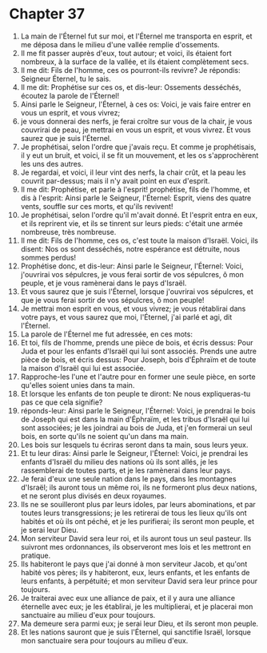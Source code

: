 # Chapter 37

1. La main de l'Éternel fut sur moi, et l'Éternel me transporta en esprit, et me déposa dans le milieu d'une vallée remplie d'ossements.
2. Il me fit passer auprès d'eux, tout autour; et voici, ils étaient fort nombreux, à la surface de la vallée, et ils étaient complètement secs.
3. Il me dit: Fils de l'homme, ces os pourront-ils revivre? Je répondis: Seigneur Éternel, tu le sais.
4. Il me dit: Prophétise sur ces os, et dis-leur: Ossements desséchés, écoutez la parole de l'Éternel!
5. Ainsi parle le Seigneur, l'Éternel, à ces os: Voici, je vais faire entrer en vous un esprit, et vous vivrez;
6. je vous donnerai des nerfs, je ferai croître sur vous de la chair, je vous couvrirai de peau, je mettrai en vous un esprit, et vous vivrez. Et vous saurez que je suis l'Éternel.
7. Je prophétisai, selon l'ordre que j'avais reçu. Et comme je prophétisais, il y eut un bruit, et voici, il se fit un mouvement, et les os s'approchèrent les uns des autres.
8. Je regardai, et voici, il leur vint des nerfs, la chair crût, et la peau les couvrit par-dessus; mais il n'y avait point en eux d'esprit.
9. Il me dit: Prophétise, et parle à l'esprit! prophétise, fils de l'homme, et dis à l'esprit: Ainsi parle le Seigneur, l'Éternel: Esprit, viens des quatre vents, souffle sur ces morts, et qu'ils revivent!
10. Je prophétisai, selon l'ordre qu'il m'avait donné. Et l'esprit entra en eux, et ils reprirent vie, et ils se tinrent sur leurs pieds: c'était une armée nombreuse, très nombreuse.
11. Il me dit: Fils de l'homme, ces os, c'est toute la maison d'Israël. Voici, ils disent: Nos os sont desséchés, notre espérance est détruite, nous sommes perdus!
12. Prophétise donc, et dis-leur: Ainsi parle le Seigneur, l'Éternel: Voici, j'ouvrirai vos sépulcres, je vous ferai sortir de vos sépulcres, ô mon peuple, et je vous ramènerai dans le pays d'Israël.
13. Et vous saurez que je suis l'Éternel, lorsque j'ouvrirai vos sépulcres, et que je vous ferai sortir de vos sépulcres, ô mon peuple!
14. Je mettrai mon esprit en vous, et vous vivrez; je vous rétablirai dans votre pays, et vous saurez que moi, l'Éternel, j'ai parlé et agi, dit l'Éternel.
15. La parole de l'Éternel me fut adressée, en ces mots:
16. Et toi, fils de l'homme, prends une pièce de bois, et écris dessus: Pour Juda et pour les enfants d'Israël qui lui sont associés. Prends une autre pièce de bois, et écris dessus: Pour Joseph, bois d'Éphraïm et de toute la maison d'Israël qui lui est associée.
17. Rapproche-les l'une et l'autre pour en former une seule pièce, en sorte qu'elles soient unies dans ta main.
18. Et lorsque les enfants de ton peuple te diront: Ne nous expliqueras-tu pas ce que cela signifie?
19. réponds-leur: Ainsi parle le Seigneur, l'Éternel: Voici, je prendrai le bois de Joseph qui est dans la main d'Éphraïm, et les tribus d'Israël qui lui sont associées; je les joindrai au bois de Juda, et j'en formerai un seul bois, en sorte qu'ils ne soient qu'un dans ma main.
20. Les bois sur lesquels tu écriras seront dans ta main, sous leurs yeux.
21. Et tu leur diras: Ainsi parle le Seigneur, l'Éternel: Voici, je prendrai les enfants d'Israël du milieu des nations où ils sont allés, je les rassemblerai de toutes parts, et je les ramènerai dans leur pays.
22. Je ferai d'eux une seule nation dans le pays, dans les montagnes d'Israël; ils auront tous un même roi, ils ne formeront plus deux nations, et ne seront plus divisés en deux royaumes.
23. Ils ne se souilleront plus par leurs idoles, par leurs abominations, et par toutes leurs transgressions; je les retirerai de tous les lieux qu'ils ont habités et où ils ont péché, et je les purifierai; ils seront mon peuple, et je serai leur Dieu.
24. Mon serviteur David sera leur roi, et ils auront tous un seul pasteur. Ils suivront mes ordonnances, ils observeront mes lois et les mettront en pratique.
25. Ils habiteront le pays que j'ai donné à mon serviteur Jacob, et qu'ont habité vos pères; ils y habiteront, eux, leurs enfants, et les enfants de leurs enfants, à perpétuité; et mon serviteur David sera leur prince pour toujours.
26. Je traiterai avec eux une alliance de paix, et il y aura une alliance éternelle avec eux; je les établirai, je les multiplierai, et je placerai mon sanctuaire au milieu d'eux pour toujours.
27. Ma demeure sera parmi eux; je serai leur Dieu, et ils seront mon peuple.
28. Et les nations sauront que je suis l'Éternel, qui sanctifie Israël, lorsque mon sanctuaire sera pour toujours au milieu d'eux.

